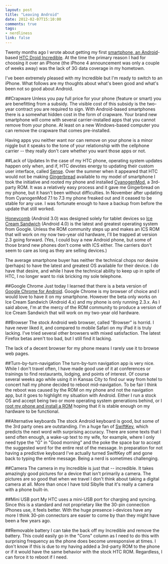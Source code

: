 ```yaml
---
layout: post
title: "Leaving Android"
date: 2012-02-07T15:10:00
comments: true
tags:
- nerdliness
link: false
---
```

Twenty months ago I wrote about getting my first [smartphone, an Android](https://zanshin.net/2010/05/23/android/ "Android")-based [HTC Droid Incredible](http://www.htc.com/us/products/droid-incredible-verizon "HTC Droid Incredible"). At the time the primary reason I had for choosing it over an iPhone (the iPhone 4 announcement was only a couple of weeks away) was the lack of 3G data coverage in my hometown. 

I've been extremely pleased with my Incredible but I'm ready to switch to an iPhone. What follows are my thoughts about what's been good and what's been not so good about Android.


##Crapware
Unless you pay full price for your phone (feature or smart) you are benefitting from a subsidy. The visible cost of this subsidy is the two-year contract you are required to sign. With Android-based smartphones there is a somewhat hidden cost in the form of crapware. Your brand new smartphone will come with several carrier-installed apps that you cannot remove from your phone. At least on a new Windows-based computer you can remove the crapware that comes pre-installed.

Having apps you neither want nor can remove on your phone is a minor niggle but it speaks to the tone of your relationship with the cellphone carrier -- they really don't care whether you want those apps or not.

##Lack of Updates
In the case of my HTC phone, operating system updates happen only when, and if, HTC devotes energy to updating their custom user interface, called [Sense](http://en.wikipedia.org/wiki/HTC_Sense "HTC Sense"). Over the summer when it appeared that HTC would not be making [Gingerbread](http://developer.android.com/sdk/android-2.3-highlights.html "Gingerbread highlights") available to my model of smartphone I took the initiative and rooted my phone and installed [CyanogenMod](http://www.cyanogenmod.com/ "CyanogenMod"), a 3rd-party ROM. It was a relatively easy process and it gave me Gingerbread on my phone, but it hasn't been without difficulties. In November after updating from CyanogenMod 7.1 to 7.3 my phone freaked out and it ceased to be stable for any use. I was fortunate enough to have a backup from before the update that still worked. 

[Honeycomb](http://developer.android.com/sdk/android-3.0-highlights.html "Honeycomb highlights") (Android 3.0) was designed solely for tablet devices so [Ice Cream Sandwich](http://www.android.com/about/ice-cream-sandwich/ "Ice Cream Sandwich") (Android 4.0) is the latest and greatest operating system from Google. Unless the ROM community steps up and makes an ICS ROM that will work on my now two-year old hardware, I'll be trapped at version 2.3 going forward. (Yes, I could buy a new Android phone, but some of those brand new phones don't come with ICS either. The carriers don't seem to care as long as they are selling devices.)

The average smartphone buyer has neither the technical chops nor desire (perhaps) to have the latest and greatest OS available for their device. I do have that desire, and while I have the technical ability to keep up in spite of HTC, I no longer want to risk bricking my sole telephone.

##Google Chrome
Just today I learned that there is a beta version of [Google Chrome for Android](http://googleblog.blogspot.com/2012/02/introducing-chrome-for-android.html "Chrome for Android"). Google Chrome is my browser of choice and I would love to have it on my smartphone. However the beta only works on Ice Cream Sandwich (Android 4.x) and my phone is only running 2.3.x. As I said above, I'm at the mercy of the ROM community to produce a version of Ice Cream Sandwich that will work on my two-year old hardware.

##Browser
The stock Android web browser, called "Browser" is horrid. I have never liked it, and compared to mobile Safari on my iPad it is truly lacking. I've tried several other browsers with mixed satisfaction. The latest Firefox betas aren't too bad, but I still find it lacking. 

The lack of a decent browser for my phone means I rarely use it to browse web pages. 


##Turn-by-turn-navigation
The turn-by-turn navigation app is very nice. While I don't travel often, I have made good use of it at conferences or trainings to find restaurants, lodging, and points of interest. Of course several weeks ago while using it in Kansas City to find our way from hotel to concert hall my phone decided to reboot mid-navigation. To be fair I think the reboot was caused by the ROM on my phone and not the navigation app, but it goes to highlight my situation with Android. Either I run a stock OS and accept being two or more operating system generations behind, or I [root my phone and install a ROM](https://zanshin.net/2011/06/13/rooting-and-flashing-my-android-phone/ "Rooting and flashing my android phone") hoping that it is stable enough on my hardware to be functional. 

##Alternative keyboards
The stock Android keyboard is good, but some of the 3rd party ones are outstanding. I'm a huge fan of [SwiftKey](http://www.swiftkey.net/ "SwiftKey"), which predicts the next word with surprising accuracy. There are some texts that I send often enough, a wake-up text to my wife, for example, where I only need type the "G" in "Good morning" and the poke the space bar to accept the suggested word for the entire rest of the message. In preparation for not having a predictive keyboard I've actually turned SwiftKey off and gone back to typing the entire message. Being a nerd is sometimes challenging.

##Camera
The camera in my Incredible is just that -- incredible. It takes amazingly good pictures for a device that isn't primarily a camera. The pictures are so good that when we travel I don't think about taking a digital camera at all. More than once I have told Sibylle that it's really a camera with a phone built-in.

##Mini USB port
My HTC uses a mini-USB port for charging and syncing. Since this is a standard and not proprietary like the 30-pin connection iPhones use, it feels better. With the huge presence i-devices have any more I think 30-pin connectors are easier to come by than they might have been a few years ago.

##Removable battery
I can take the back off my Incredible and remove the battery. This could easily go in the "Cons" column as I need to do this with surprising frequency as the phone does become unresponsive at times. I don't know if this is due to my having added a 3rd-party ROM to the phone or if it would have the same behavior with the stock HTC ROM. Regardless, I can force it to reboot if I need. 
